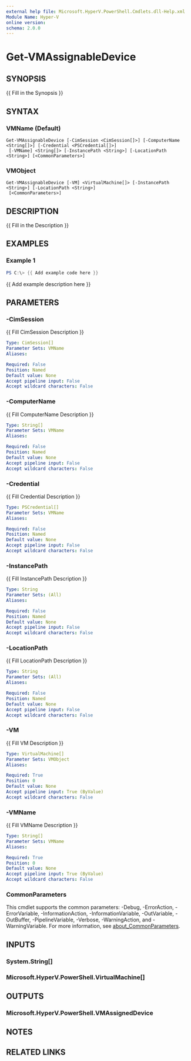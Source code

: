 ```yaml
---
external help file: Microsoft.HyperV.PowerShell.Cmdlets.dll-Help.xml
Module Name: Hyper-V
online version:
schema: 2.0.0
---
```


# Get-VMAssignableDevice

## SYNOPSIS
{{ Fill in the Synopsis }}

## SYNTAX

### VMName (Default)
```
Get-VMAssignableDevice [-CimSession <CimSession[]>] [-ComputerName <String[]>] [-Credential <PSCredential[]>]
 [-VMName] <String[]> [-InstancePath <String>] [-LocationPath <String>] [<CommonParameters>]
```

### VMObject
```
Get-VMAssignableDevice [-VM] <VirtualMachine[]> [-InstancePath <String>] [-LocationPath <String>]
 [<CommonParameters>]
```

## DESCRIPTION
{{ Fill in the Description }}

## EXAMPLES

### Example 1
```powershell
PS C:\> {{ Add example code here }}
```

{{ Add example description here }}

## PARAMETERS

### -CimSession
{{ Fill CimSession Description }}

```yaml
Type: CimSession[]
Parameter Sets: VMName
Aliases:

Required: False
Position: Named
Default value: None
Accept pipeline input: False
Accept wildcard characters: False
```

### -ComputerName
{{ Fill ComputerName Description }}

```yaml
Type: String[]
Parameter Sets: VMName
Aliases:

Required: False
Position: Named
Default value: None
Accept pipeline input: False
Accept wildcard characters: False
```

### -Credential
{{ Fill Credential Description }}

```yaml
Type: PSCredential[]
Parameter Sets: VMName
Aliases:

Required: False
Position: Named
Default value: None
Accept pipeline input: False
Accept wildcard characters: False
```

### -InstancePath
{{ Fill InstancePath Description }}

```yaml
Type: String
Parameter Sets: (All)
Aliases:

Required: False
Position: Named
Default value: None
Accept pipeline input: False
Accept wildcard characters: False
```

### -LocationPath
{{ Fill LocationPath Description }}

```yaml
Type: String
Parameter Sets: (All)
Aliases:

Required: False
Position: Named
Default value: None
Accept pipeline input: False
Accept wildcard characters: False
```

### -VM
{{ Fill VM Description }}

```yaml
Type: VirtualMachine[]
Parameter Sets: VMObject
Aliases:

Required: True
Position: 0
Default value: None
Accept pipeline input: True (ByValue)
Accept wildcard characters: False
```

### -VMName
{{ Fill VMName Description }}

```yaml
Type: String[]
Parameter Sets: VMName
Aliases:

Required: True
Position: 0
Default value: None
Accept pipeline input: True (ByValue)
Accept wildcard characters: False
```

### CommonParameters
This cmdlet supports the common parameters: -Debug, -ErrorAction, -ErrorVariable, -InformationAction, -InformationVariable, -OutVariable, -OutBuffer, -PipelineVariable, -Verbose, -WarningAction, and -WarningVariable. For more information, see [about_CommonParameters](http://go.microsoft.com/fwlink/?LinkID=113216).

## INPUTS

### System.String[]

### Microsoft.HyperV.PowerShell.VirtualMachine[]

## OUTPUTS

### Microsoft.HyperV.PowerShell.VMAssignedDevice

## NOTES

## RELATED LINKS
